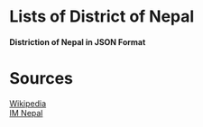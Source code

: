 # Lists of District of Nepal

<h4>
	Distriction of Nepal in JSON Format
</h4>

# Sources
<a href="https://en.wikipedia.org/wiki/List_of_districts_of_Nepal">Wikipedia</a> <br>
<a href="http://www.imnepal.com/name-75-districts-nepal-nepali/">IM Nepal</a>